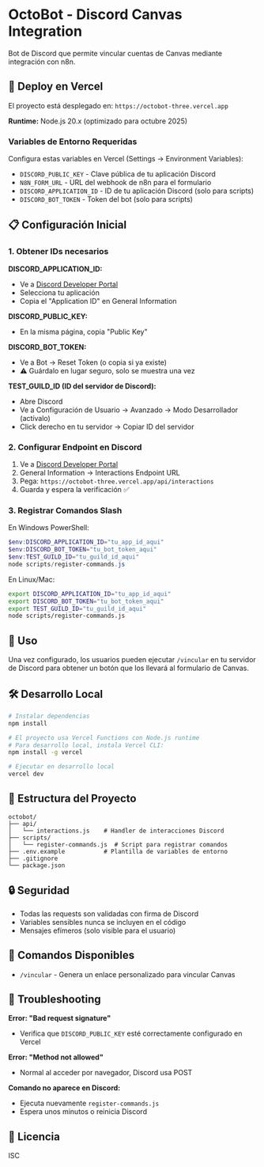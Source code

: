 # OctoBot - Discord Canvas Integration

Bot de Discord que permite vincular cuentas de Canvas mediante integración con n8n.

## 🚀 Deploy en Vercel

El proyecto está desplegado en: `https://octobot-three.vercel.app`

**Runtime:** Node.js 20.x (optimizado para octubre 2025)

### Variables de Entorno Requeridas

Configura estas variables en Vercel (Settings → Environment Variables):

- `DISCORD_PUBLIC_KEY` - Clave pública de tu aplicación Discord
- `N8N_FORM_URL` - URL del webhook de n8n para el formulario
- `DISCORD_APPLICATION_ID` - ID de tu aplicación Discord (solo para scripts)
- `DISCORD_BOT_TOKEN` - Token del bot (solo para scripts)

## 📋 Configuración Inicial

### 1. Obtener IDs necesarios

**DISCORD_APPLICATION_ID:**

- Ve a [Discord Developer Portal](https://discord.com/developers/applications)
- Selecciona tu aplicación
- Copia el "Application ID" en General Information

**DISCORD_PUBLIC_KEY:**

- En la misma página, copia "Public Key"

**DISCORD_BOT_TOKEN:**

- Ve a Bot → Reset Token (o copia si ya existe)
- ⚠️ Guárdalo en lugar seguro, solo se muestra una vez

**TEST_GUILD_ID (ID del servidor de Discord):**

- Abre Discord
- Ve a Configuración de Usuario → Avanzado → Modo Desarrollador (actívalo)
- Click derecho en tu servidor → Copiar ID del servidor

### 2. Configurar Endpoint en Discord

1. Ve a [Discord Developer Portal](https://discord.com/developers/applications)
2. General Information → Interactions Endpoint URL
3. Pega: `https://octobot-three.vercel.app/api/interactions`
4. Guarda y espera la verificación ✅

### 3. Registrar Comandos Slash

En Windows PowerShell:

```powershell
$env:DISCORD_APPLICATION_ID="tu_app_id_aqui"
$env:DISCORD_BOT_TOKEN="tu_bot_token_aqui"
$env:TEST_GUILD_ID="tu_guild_id_aqui"
node scripts/register-commands.js
```

En Linux/Mac:

```bash
export DISCORD_APPLICATION_ID="tu_app_id_aqui"
export DISCORD_BOT_TOKEN="tu_bot_token_aqui"
export TEST_GUILD_ID="tu_guild_id_aqui"
node scripts/register-commands.js
```

## 🎯 Uso

Una vez configurado, los usuarios pueden ejecutar `/vincular` en tu servidor de Discord para obtener un botón que los llevará al formulario de Canvas.

## 🛠️ Desarrollo Local

```bash
# Instalar dependencias
npm install

# El proyecto usa Vercel Functions con Node.js runtime
# Para desarrollo local, instala Vercel CLI:
npm install -g vercel

# Ejecutar en desarrollo local
vercel dev
```

## 📁 Estructura del Proyecto

```
octobot/
├── api/
│   └── interactions.js    # Handler de interacciones Discord
├── scripts/
│   └── register-commands.js  # Script para registrar comandos
├── .env.example           # Plantilla de variables de entorno
├── .gitignore
└── package.json
```

## 🔒 Seguridad

- Todas las requests son validadas con firma de Discord
- Variables sensibles nunca se incluyen en el código
- Mensajes efímeros (solo visible para el usuario)

## 📝 Comandos Disponibles

- `/vincular` - Genera un enlace personalizado para vincular Canvas

## 🐛 Troubleshooting

**Error: "Bad request signature"**

- Verifica que `DISCORD_PUBLIC_KEY` esté correctamente configurado en Vercel

**Error: "Method not allowed"**

- Normal al acceder por navegador, Discord usa POST

**Comando no aparece en Discord:**

- Ejecuta nuevamente `register-commands.js`
- Espera unos minutos o reinicia Discord

## 📄 Licencia

ISC
